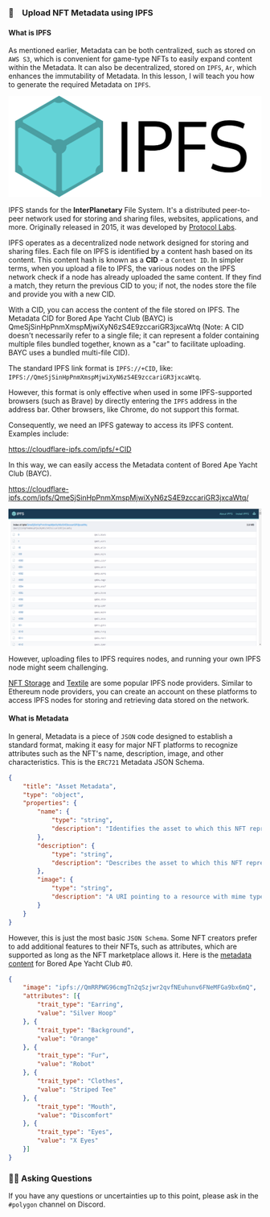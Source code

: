 ### 🤖　Upload NFT Metadata using IPFS

#### What is IPFS

As mentioned earlier, Metadata can be both centralized, such as stored on `AWS S3`, which is convenient for game-type NFTs to easily expand content within the Metadata. It can also be decentralized, stored on `IPFS`, `Ar`, which enhances the immutability of Metadata. In this lesson, I will teach you how to generate the required Metadata on `IPFS`.

![pngVGb7Gkv](./../../img/section-3/3_1_1.png)

IPFS stands for the **InterPlanetary** File System. It's a distributed peer-to-peer network used for storing and sharing files, websites, applications, and more. Originally released in 2015, it was developed by [Protocol Labs](https://protocol.ai/).

IPFS operates as a decentralized node network designed for storing and sharing files. Each file on IPFS is identified by a content hash based on its content. This content hash is known as a **CID** - a `Content ID`. In simpler terms, when you upload a file to IPFS, the various nodes on the IPFS network check if a node has already uploaded the same content. If they find a match, they return the previous CID to you; if not, the nodes store the file and provide you with a new CID.

With a CID, you can access the content of the file stored on IPFS. The Metadata CID for Bored Ape Yacht Club (BAYC) is QmeSjSinHpPnmXmspMjwiXyN6zS4E9zccariGR3jxcaWtq (Note: A CID doesn't necessarily refer to a single file; it can represent a folder containing multiple files bundled together, known as a "car" to facilitate uploading. BAYC uses a bundled multi-file CID).

The standard IPFS link format is `IPFS://+CID`, like: `IPFS://QmeSjSinHpPnmXmspMjwiXyN6zS4E9zccariGR3jxcaWtq`.

However, this format is only effective when used in some IPFS-supported browsers (such as Brave) by directly entering the `IPFS` address in the address bar. Other browsers, like Chrome, do not support this format.

Consequently, we need an IPFS gateway to access its IPFS content. Examples include:

https://cloudflare-ipfs.com/ipfs/+CID

In this way, we can easily access the Metadata content of Bored Ape Yacht Club (BAYC).


https://cloudflare-ipfs.com/ipfs/QmeSjSinHpPnmXmspMjwiXyN6zS4E9zccariGR3jxcaWtq/

![image-20230223094941448](./../../img/section-3/3_1_2.png)

However, uploading files to IPFS requires nodes, and running your own IPFS node might seem challenging.


[NFT Storage](https://nft.storage/) and [Textile](https://textile.io/) are some popular IPFS node providers. Similar to Ethereum node providers, you can create an account on these platforms to access IPFS nodes for storing and retrieving data stored on the network.

#### What is Metadata

In general, Metadata is a piece of `JSON` code designed to establish a standard format, making it easy for major NFT platforms to recognize attributes such as the NFT's name, description, image, and other characteristics. This is the `ERC721` Metadata JSON Schema.

```json
{
    "title": "Asset Metadata",
    "type": "object",
    "properties": {
        "name": {
            "type": "string",
            "description": "Identifies the asset to which this NFT represents"
        },
        "description": {
            "type": "string",
            "description": "Describes the asset to which this NFT represents"
        },
        "image": {
            "type": "string",
            "description": "A URI pointing to a resource with mime type image/* representing the asset to which this NFT represents. Consider making any images at a width between 320 and 1080 pixels and aspect ratio between 1.91:1 and 4:5 inclusive."
        }
    }
}
```
However, this is just the most basic `JSON Schema`. Some NFT creators prefer to add additional features to their NFTs, such as attributes, which are supported as long as the NFT marketplace allows it. Here is the [metadata content](https://cloudflare-ipfs.com/ipfs/QmeSjSinHpPnmXmspMjwiXyN6zS4E9zccariGR3jxcaWtq/0) for Bored Ape Yacht Club #0.

```json
{
    "image": "ipfs://QmRRPWG96cmgTn2qSzjwr2qvfNEuhunv6FNeMFGa9bx6mQ",
    "attributes": [{
        "trait_type": "Earring",
        "value": "Silver Hoop"
    }, {
        "trait_type": "Background",
        "value": "Orange"
    }, {
        "trait_type": "Fur",
        "value": "Robot"
    }, {
        "trait_type": "Clothes",
        "value": "Striped Tee"
    }, {
        "trait_type": "Mouth",
        "value": "Discomfort"
    }, {
        "trait_type": "Eyes",
        "value": "X Eyes"
    }]
}
```

### 🙋‍♂️ Asking Questions
If you have any questions or uncertainties up to this point, please ask in the `#polygon` channel on Discord.
